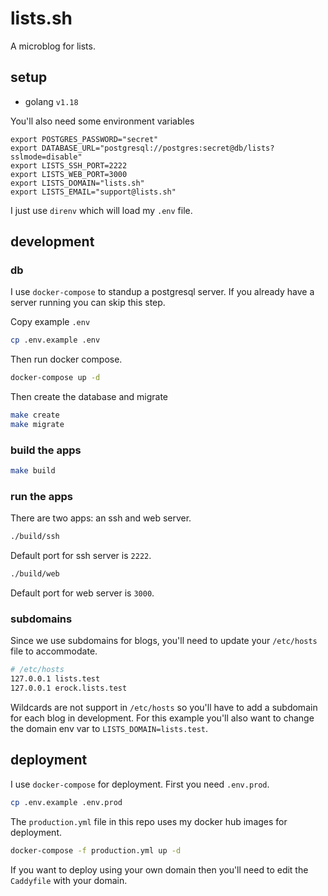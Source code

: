 # lists.sh

A microblog for lists.

## setup

- golang `v1.18`

You'll also need some environment variables

```
export POSTGRES_PASSWORD="secret"
export DATABASE_URL="postgresql://postgres:secret@db/lists?sslmode=disable"
export LISTS_SSH_PORT=2222
export LISTS_WEB_PORT=3000
export LISTS_DOMAIN="lists.sh"
export LISTS_EMAIL="support@lists.sh"
```

I just use `direnv` which will load my `.env` file.

## development

### db

I use `docker-compose` to standup a postgresql server.  If you already have a
server running you can skip this step.

Copy example `.env`

```bash
cp .env.example .env
```

Then run docker compose.

```bash
docker-compose up -d
```

Then create the database and migrate

```bash
make create
make migrate
```

### build the apps

```bash
make build
```

### run the apps

There are two apps: an ssh and web server.

```bash
./build/ssh
```

Default port for ssh server is `2222`.

```bash
./build/web
```

Default port for web server is `3000`.

### subdomains

Since we use subdomains for blogs, you'll need to update your `/etc/hosts` file
to accommodate.

```bash
# /etc/hosts
127.0.0.1 lists.test
127.0.0.1 erock.lists.test
```

Wildcards are not support in `/etc/hosts` so you'll have to add a subdomain for
each blog in development. For this example you'll also want to change the domain 
env var to `LISTS_DOMAIN=lists.test`.

## deployment

I use `docker-compose` for deployment.  First you need `.env.prod`. 

```bash
cp .env.example .env.prod
```

The `production.yml` file in this repo uses my docker hub images for deployment.

```bash
docker-compose -f production.yml up -d
```

If you want to deploy using your own domain then you'll need to edit the
`Caddyfile` with your domain.

